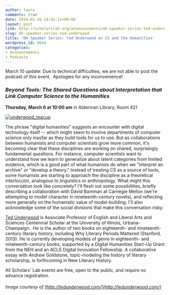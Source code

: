 ```yaml
---
author: laura
comments: true
date: 2014-02-26 14:41:11+00:00
layout: post
link: http://scholarslab.org/announcements/dh-speaker-series-ted-underwood/
slug: dh-speaker-series-ted-underwood
title: 'DH Speaker Series: Ted Underwood on CS and the Humanities'
wordpress_id: 9644
categories:
- Announcements
- Podcasts
---
```




March 10 update: Due to technical difficulties, we are not able to post the podcast of this event.  Apologies for any inconvenience!


### ___Beyond Tools: The Shared Questions about Interpretation that Link Computer Science to the Humanities___


**Thursday, March 6 at 10:00 am**
in Alderman Library, Room 421

[![underwood_teacup](http://www.scholarslab.org/wp-content/uploads/2014/02/underwood_teacup.png)](http://www.scholarslab.org/wp-content/uploads/2014/02/underwood_teacup.png)

The phrase "digital humanities" suggests an encounter with digital technology itself -- which might seem to involve departments of computer science only insofar as they build tools for us to use. But as collaborations between humanists and computer scientists grow more common, it's becoming clear that these disciplines are working on shared, surprisingly fundamental questions. For instance, computer scientists want to understand how we learn to generalize about latent categories from limited evidence, which is a good part of what humanists do when we "interpret an archive" or "develop a theory." Instead of treating CS as a source of tools, some humanists are starting to approach the discipline as a theoretical interlocutor, analogous to linguistics or anthropology. What might this conversation look like concretely? I'll flesh out some possibilities, briefly describing a collaboration with David Bamman at Carnegie Mellon (we're attempting to model character in nineteenth-century novels), and reflecting more generally on the humanistic value of model-building. I'll also acknowledge some of the social divisions that make this conversation risky.

[Ted Underwood](http://www.english.illinois.edu/people/tunder) is Associate Professor of English and Liberal Arts and Sciences Centennial Scholar at the University of Illinois, Urbana-Champaign.  He is the author of two books on eighteenth- and nineteenth-century literary history, including Why Literary Periods Mattered (Stanford, 2013). He is currently developing models of genre in eighteenth- and nineteenth-century books, supported by a Digital Humanities Start-Up Grant from the NEH and an ACLS Digital Innovation Fellowship. A collaborative essay with Andrew Goldstone, topic-modeling the history of literary scholarship, is forthcoming in New Literary History.

All Scholars' Lab events are free, open to the public, and require no advance registration.


###### Image courtesy of [http://tedunderwood.com/](http://tedunderwood.com/)



